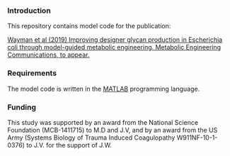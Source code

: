 ### Introduction
This repository contains model code for the publication:

  [Wayman et al (2019) Improving designer glycan production in Escherichia coli through model-guided metabolic engineering. Metabolic Engineering Communications, to appear.](https://www.sciencedirect.com/science/article/pii/S2214030117300160)

### Requirements
The model code is written in the [MATLAB](https://www.mathworks.com/products/matlab.html) programming language.

### Funding
This study was supported by an award from the National Science Foundation (MCB-1411715) to M.D and J.V,
and by an award from the US Army (Systems Biology of Trauma Induced Coagulopathy W911NF-10-1-0376)
to J.V. for the support of J.W.
